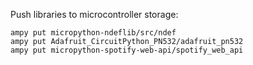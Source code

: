 Push libraries to microcontroller storage:

```
ampy put micropython-ndeflib/src/ndef
ampy put Adafruit_CircuitPython_PN532/adafruit_pn532
ampy put micropython-spotify-web-api/spotify_web_api
```
